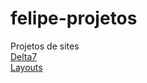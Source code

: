 # felipe-projetos
 Projetos de sites
 <br>
 <a href="https://felipejlc.github.io/felipe-projetos/projeto-moveis/index.html"> Delta7 </a>
 <br>
 <a href="https://felipejlc.github.io/felipe-projetos/layouts/index.html"> Layouts </a>
